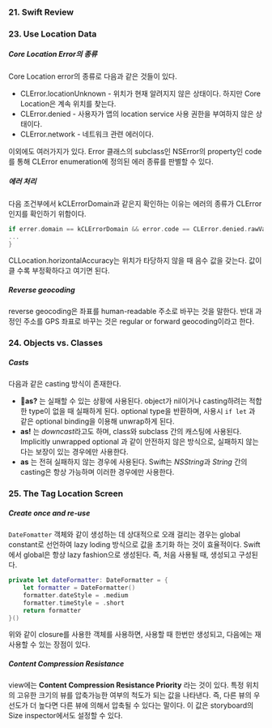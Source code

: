 ### 21. Swift Review



### 23. Use Location Data

##### Core Location Error의 종류

Core Location error의 종류로 다음과 같은 것들이 있다.

- CLError.locationUnknown - 위치가 현재 알려지지 않은 상태이다. 하지만 Core Location은 계속 위치를 찾는다.
- CLError.denied - 사용자가 앱의 location service 사용 권한을 부여하지 않은 상태이다.
- CLError.network - 네트워크 관련 에러이다.

이외에도 여러가지가 있다. Error 클래스의 subclass인 NSError의 property인 code를 통해 CLError enumeration에 정의된 에러 종류를 판별할 수 있다. 



##### 에러 처리

다음 조건부에서 kCLErrorDomain과 같은지 확인하는 이유는 에러의 종류가 CLError인지를 확인하기 위함이다.

```swift
if errer.domain == kCLErrorDomain && error.code == CLError.denied.rawValue {
...
}
```



CLLocation.horizontalAccuracy는 위치가 타당하지 않을 때 음수 값을 갖는다. 값이 클 수록 부정확하다고 여기면 된다.



##### Reverse geocoding

reverse geocoding은 좌표를 human-readable 주소로 바꾸는 것을 말한다. 반대 과정인 주소를 GPS 좌표로 바꾸는 것은 regular or forward geocoding이라고 한다.



### 24. Objects vs. Classes

##### Casts

다음과 같은 casting 방식이 존재한다.

- **as?** 는 실패할 수 있는 상황에 사용된다. object가 nil이거나 casting하려는 적합한 type이 없을 때 실패하게 된다. optional type을 반환하며, 사용시 `if let` 과 같은 optional binding을 이용해 unwrap하게 된다.
- **as!** 는 *downcast*라고도 하며, class와 subclass 간의 캐스팅에 사용된다. Implicitly unwrapped optional 과 같이 안전하지 않은 방식으로, 실패하지 않는다는 보장이 있는 경우에만 사용한다.
- **as** 는 전혀 실패하지 않는 경우에 사용된다. Swift는 *NSString*과 *String* 간의 casting은 항상 가능하며 이러한 경우에만 사용한다.



### 25. The Tag Location Screen

##### Create once and re-use

`DateFomatter` 객체와 같이 생성하는 데 상대적으로 오래 걸리는 경우는 global constant로 선언하여 lazy loding 방식으로 값을 초기화 하는 것이 효율적이다. Swift에서 global은 항상 lazy fashion으로 생성된다. 즉,  처음 사용될 때, 생성되고 구성된다.

```swift
private let dateFormatter: DateFormatter = {
	let formatter = DateFormatter()
	formatter.dateStyle = .medium
	formatter.timeStyle = .short
	return formatter
}()
```

위와 같이 closure를 사용한 객체를 사용하면, 사용할 때 한번만 생성되고, 다음에는 재사용할 수 있는 장점이 있다.



##### Content Compression Resistance

view에는 **Content Compression Resistance Priority** 라는 것이 있다. 특정 위치의 고유한 크기의 뷰를 압축가능한 여부의 척도가 되는 값을 나타낸다. 즉, 다른 뷰의 우선도가 더 높다면 다른 뷰에 의해서 압축될 수 있다는 말이다. 이 값은 storyboard의 Size inspector에서도 설정할 수 있다.

